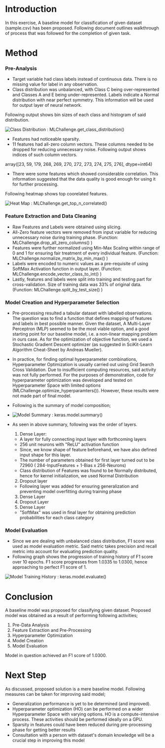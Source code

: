 # Introduction

In this exercise, A baseline model for classification of given dataset (sample.csv) has been proposed. Following document outlines walkthrough of process that was followed for the completion of given task. 

# Method

### Pre-Analysis

- Target variable had class labels instead of continuous data. There is no missing value for label in any observation.
- Class distribution was unbalanced, with Class C being over-represented and Classes A and E being under-represented. Labels indicate a Normal distribution with near perfect symmetry. This information will be used for output layer of neural network.

Following output shows bin sizes of each class and histogram of said distribution.

![Class Distribution :  MLChallenge.get_class_distribution()](https://raw.githubusercontent.com/shahshawaiz/mlp-classification/master/screenshots/class_distribution.PNG)

- Features had noticeable sparsity.
- 11 features had all-zero column vectors. These columns needed to be dropped for reducing unnecessary noise. Following output shows indices of such column vectors.

array([23,  59, 179, 268, 269, 270, 272, 273, 274, 275, 276], dtype=int64)

- There were some features which showed considerable correlation. This information suggested that the data quality is good enough for using it for further processing.

Following heatmap shows top coorelated features.

![Heat Map :  MLChallenge.get_top_n_correlated()](https://raw.githubusercontent.com/shahshawaiz/mlp-classification/master/screenshots/correlation.png)

### Feature Extraction and Data Cleaning

- Raw Features and Labels were obtained using slicing.
- All-Zero feature vectors were removed from input variable for reducing unnecessary noise during training phase. (Function: MLChallenge.drop\_all\_zero\_columns() )
- Features were further normalized using Min-Max Scaling within range of 0 and 1 for ensuring fair treatment of every individual feature. (Function: MLChallenge.normalize\_matrix\_by\_min\_max() )
- Labels were encoded to numeric values as a pre-requisite of using SoftMax Activation function in output layer. (Function: MLChallenge.encode\_vector\_class\_to\_int() )
- Lastly, features and labels were split into training and testing part for cross-validation. Size of training data was 33% of original data. (Function: MLChallenge.split\_by\_test\_size() )

### Model Creation and Hyperparameter Selection

- Pre-processing resulted a tabular dataset with labelled observations. The question was to find a function that defines mapping of features and labels in best possible manner. Given the dataset, A Multi-Layer Perceptron (MLP) seemed to be the most viable option, and a good starting point for our baseline model, i.e. a non-linear mapping problem in ours case. As for the optimization of objective function, we used a Stochastic Gradient Descent optimizer (as suggested in SciKit-Learn Algorithm Cheat-Sheet by Andreas Mueller).
- In practice, for finding optimal hyperparameter combinations, Hyperparameter Optimization is usually carried out using Grid Search Cross Validation. Due to insufficient computing resources, said activity was not fully performed. For the purposes of demonstration, code for hyperparameter optimization was developed and tested on Hyperparameter Space with limited options (MLChallenge.optimize\_hyperparamters()). However, these results were not made part of final model.

- Following is the summary of model composition;
- ![Model Summary : keras.model.summary()](https://raw.githubusercontent.com/shahshawaiz/mlp-classification/master/screenshots/model.summary.PNG)

- As seen in above summary, following was the order of layers.
  1. Dense Layer:
    - A layer for fully connecting input layer with forthcoming layers
    - 256 unit neurons with &quot;ReLU&quot; activation function
    - Since, we know shape of feature beforehand, we have also defined input shape for this layer.
    - The number of parameters obtained for first layer turned out to be 72960 ( 284-InputFeatures + 1-Bias x 256-Neurons)
    - Class distribution of Features was found to be Normally distributed, hence for kernel initialization, we used Normal Distribution
  2. Dropout layer
    - Following layer was added for ensuring generalization and preventing model overfitting during training phase
  3. Dense Layer
  4. Dropout Layer
  5. Dense Layer
    - &quot;SoftMax&quot; was used in final layer for obtaining prediction probabilities for each class category

### Model Evaluation

- Since we are dealing with unbalanced class distribution, F1 score was used as model evaluation metric. Said metric takes precision and recall metric into account for evaluating prediction quality.
- Following graph shows the progression of training history of F1 score over 10 epochs. F1 score progresses from 1.0335 to 1.0300, hence approaching to perfect F1 score of 1.

![Model Training History : keras.model.evaluate()](https://raw.githubusercontent.com/shahshawaiz/mlp-classification/master/screenshots/f1_training.PNG)

#

# Conclusion

A baseline model was proposed for classifying given dataset. Proposed model was obtained as a result of performing following activities;

1. Pre-Data Analysis
2. Feature Extraction and Pre-Processing
3. Hyperparameter Optimization
4. Model Creation
5. Model Evaluation

Model in question achieved an F1 score of 1.0300.

# Next Step

As discussed, proposed solution is a mere baseline model. Following measures can be taken for improving said model;

- Generalization performance is yet to be determined (and improved).
- Hyperparameter optimization (HO) can be performed on a wider Hyperparameter Space with varying options. HO is a compute-intensive process. These activities should be performed ideally on a GPU.
- Sparsity in features could have been reduced during pre-processing phase for getting better results
- Consultation with a person with dataset&#39;s domain knowledge will be a crucial step in improving this model